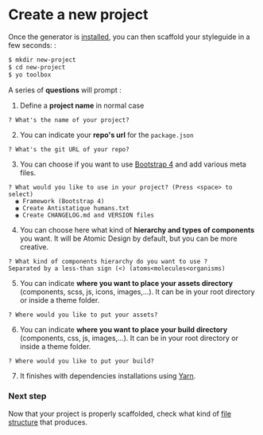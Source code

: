 # Create a new project

Once the generator is [installed](../installation.html), you can then scaffold your styleguide in a few seconds: :

```bash
$ mkdir new-project
$ cd new-project
$ yo toolbox
```

A series of **questions** will prompt :

1. Define a **project name** in normal case
  ```
  ? What's the name of your project?
  ```

2. You can indicate your **repo's url** for the `package.json`
  ```
  ? What's the git URL of your repo?
  ```

3. You can choose if you want to use [Bootstrap 4](http://getbootstrap.com/) and add various meta files.
  ```
  ? What would you like to use in your project? (Press <space> to select)
    ◉ Framework (Bootstrap 4)
    ◉ Create Antistatique humans.txt
    ◉ Create CHANGELOG.md and VERSION files
  ```

4. You can choose here what kind of **hierarchy and types of components** you want. It will be Atomic Design by default, but you can be more creative.
  ```
  ? What kind of components hierarchy do you want to use ?
  Separated by a less-than sign (<) (atoms<molecules<organisms)
  ```

5. You can indicate **where you want to place your assets directory** (components, scss, js, icons, images,...). It can be in your root directory or inside a theme folder.
  ```
  ? Where would you like to put your assets?
  ```

6. You can indicate **where you want to place your build directory** (components, css, js, images,...). It can be in your root directory or inside a theme folder.
  ```
  ? Where would you like to put your build?
  ```

7. It finishes with dependencies installations using [Yarn](https://yarnpkg.com/). 

### Next step

Now that your project is properly scaffolded, check what kind of [file structure](file-structure.html) that produces.
